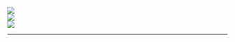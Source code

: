 ![](https://github-readme-stats.vercel.app/api?username=DevMoinulHasan&theme=nord&hide_border=true&include_all_commits=false&count_private=false)<br/>
![](https://github-readme-streak-stats.herokuapp.com/?user=DevMoinulHasan&theme=nord&hide_border=true)<br/>
![](https://quotes-github-readme.vercel.app/api?type=horizontal&theme=nord)

---
